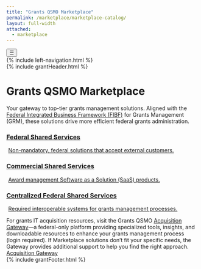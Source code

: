 ```yaml
---
title: "Grants QSMO Marketplace"
permalink: /marketplace/marketplace-catalog/
layout: full-width
attached:
  - marketplace
---
```


<div class="grid-container">
<button class="menu-toggle" onclick="toggleSidebar()">☰</button>
  <div id="esgms-header" class="grid-row">
    {% include left-navigation.html %}
   <div class="column-left desktop:grid-col-9">
      {% include grantHeader.html %}
      <div class="home-content">
        <h1>Grants QSMO Marketplace</h1>
      <div class="subtitle">
      Your gateway to top-tier grants management solutions. Aligned with the
      <span class="highlight"><a href="https://ussm.gsa.gov/fibf/" class="highlight">Federal Integrated Business Framework (FIBF)</a>
      for Grants Management (GRM),</span> these solutions drive more efficient federal grants administration.
    </div>
   <div class="boxes">
      <a href="{{site.baseurl}}/marketplace/marketplace-catalog/federal" class="box federal">
        <h3>Federal Shared Services</h3>
        <p style="
    padding: 0 5px 0px 5px;
">Non-mandatory, federal solutions that accept external customers.</p>
      </a>
      <a href="{{site.baseurl}}/marketplace/marketplace-catalog/commercial" class="box commercial">
        <h3>Commercial Shared Services</h3>
        <p style="
    padding: 0 5px 0px 5px;
">Award management Software as a Solution (SaaS) products.</p>
      </a>
      <a href="{{site.baseurl}}/marketplace/marketplace-catalog/mandatory" class="box centralized">
        <h3>Centralized Federal Shared Services</h3>
        <p style="
    padding: 0 5px 0px 5px;
">Required interoperable systems for grants management processes.</p>
      </a>
    </div>
    <div class="acquisition-text">
      For grants IT acquisition resources, visit the Grants QSMO
      <a href="#" class="highlight">Acquisition Gateway</a>—a federal-only platform providing specialized tools, insights, and downloadable resources to enhance your grants management process (login required). If Marketplace solutions don’t fit your specific needs, the Gateway provides additional support to help you find the right approach.
    </div>
    <div class="button-wrapper">
      <a href="https://acquisitiongateway.gov/shared-services/resources/4216?_a%5Eg_nid=440" class="gateway-button">Acquisition Gateway</a>
    </div>
      </div>
      {% include grantFooter.html %}
    </div> 
  </div>
</div>
